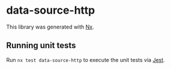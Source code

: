 # data-source-http

This library was generated with [Nx](https://nx.dev).

## Running unit tests

Run `nx test data-source-http` to execute the unit tests via [Jest](https://jestjs.io).
